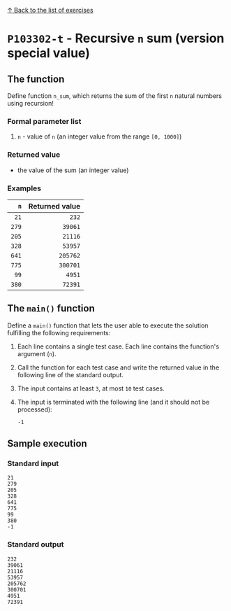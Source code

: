 
[↑ Back to the list of exercises](./README.md)

# `P103302-t` - Recursive `n` sum (version special value)

## The function

Define function `n_sum`, which returns the sum of the first `n` natural numbers using recursion!

### Formal parameter list

1. `n` - value of `n` (an integer value from the range `[0, 1000]`)

### Returned value

* the value of the sum (an integer value)

### Examples

| `n` | Returned value | 
| ---: | --: | 
| `21` | `232` | 
| `279` | `39061` | 
| `205` | `21116` | 
| `328` | `53957` | 
| `641` | `205762` | 
| `775` | `300701` | 
| `99` | `4951` | 
| `380` | `72391` | 

## The `main()` function

Define a `main()` function that lets the user able to execute the solution fulfilling the following requirements:

1. Each line contains a single test case. Each line contains the function's argument (`n`).
1. Call the function for each test case and write the returned value in the following line of the standard output.
1. The input contains at least `3`, at most `10` test cases.
1. The input is terminated with the following line (and it should not be processed):

	```
	-1
	```

## Sample execution

### Standard input

```
21
279
205
328
641
775
99
380
-1
```

### Standard output

```
232
39061
21116
53957
205762
300701
4951
72391
```